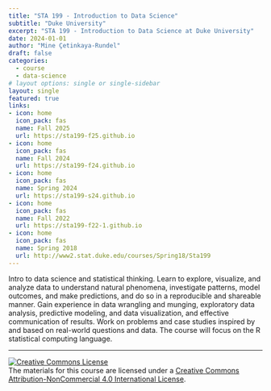 ```yaml
---
title: "STA 199 - Introduction to Data Science"
subtitle: "Duke University"
excerpt: "STA 199 - Introduction to Data Science at Duke University"
date: 2024-01-01
author: "Mine Çetinkaya-Rundel"
draft: false
categories:
  - course
  - data-science
# layout options: single or single-sidebar
layout: single  
featured: true
links:
- icon: home
  icon_pack: fas
  name: Fall 2025
  url: https://sta199-f25.github.io
- icon: home
  icon_pack: fas
  name: Fall 2024
  url: https://sta199-f24.github.io
- icon: home
  icon_pack: fas
  name: Spring 2024
  url: https://sta199-s24.github.io
- icon: home
  icon_pack: fas
  name: Fall 2022
  url: https://sta199-f22-1.github.io
- icon: home
  icon_pack: fas
  name: Spring 2018
  url: http://www2.stat.duke.edu/courses/Spring18/Sta199
---
```


Intro to data science and statistical thinking. Learn to explore, visualize, and analyze data to understand natural phenomena, investigate patterns, model outcomes, and make predictions, and do so in a reproducible and shareable manner. Gain experience in data wrangling and munging, exploratory data analysis, predictive modeling, and data visualization, and effective communication of results. Work on problems and case studies inspired by and based on real-world questions and data. The course will focus on the R statistical computing language.

---

<a rel="license" href="http://creativecommons.org/licenses/by-nc/4.0/"><img alt="Creative Commons License" style="border-width:0" src="https://i.creativecommons.org/l/by-nc/4.0/88x31.png" /></a><br />The materials for this course are licensed under a <a rel="license" href="http://creativecommons.org/licenses/by-nc/4.0/">Creative Commons Attribution-NonCommercial 4.0 International License</a>.
